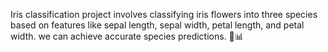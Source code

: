 Iris classification project involves classifying iris flowers into three species based on features like sepal length, sepal width, petal length, and petal width.  we can achieve accurate species predictions. 🌺📊
